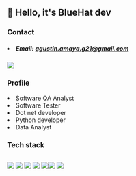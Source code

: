 ## 👋 Hello, it's BlueHat dev

### Contact

##### <li>Email: <a href="mailto:agustin.amaya.g21@gmail.com">agustin.amaya.g21@gmail.com</a></li>
<p>
  <a href="https://ni.linkedin.com/in/agust%C3%ADn-gustavo-amaya-soza-b3b110244"><img src ="https://api.iconify.design/uiw/linkedin.svg?color=%2300aae4&width=35&height=35"/></a>  
  </p>

### Profile
<li>Software QA Analyst</li> 
<li>Software Tester</li>
<li>Dot net developer</li>
<li>Python developer</li>
<li>Data Analyst</li>

### Tech stack
<div style="display:flex; flex-direction: row;">
  <p>
    <img src ="https://api.iconify.design/skill-icons/python-dark.svg?width=100&height=100"/>
        <img src ="https://api.iconify.design/skill-icons/grafana-dark.svg?width=100&height=100"/>
        <img src ="https://api.iconify.design/skill-icons/mysql-dark.svg?width=100&height=100"/>
        <img src="https://api.iconify.design/skill-icons/postgresql-dark.svg?color=%23100&width=100&height=100"/>
        <img src ="https://api.iconify.design/logos/c-sharp.svg?width=100&height=100"/>

  </p>
  
  <p>
            <img src ="https://www.vectorlogo.zone/logos/nodejs/nodejs-icon.svg"/>
            <img src="https://www.vectorlogo.zone/logos/dotnet/dotnet-icon.svg"/>
  </p
</div>

<!---
bluehat8/bluehat8 is a ✨ special ✨ repository because its `README.md` (this file) appears on your GitHub profile.
You can click the Preview link to take a look at your changes.
--->
